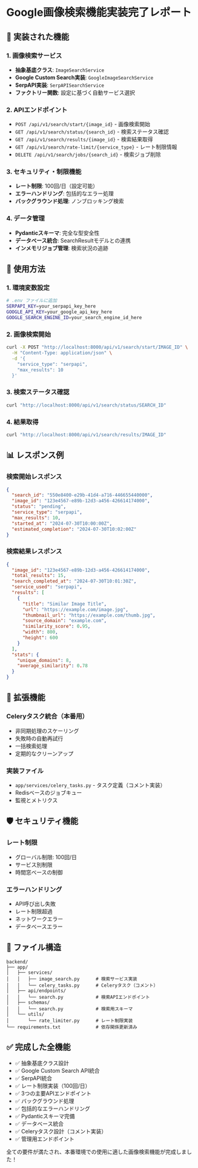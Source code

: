 # Google画像検索機能実装完了レポート

## 🎯 実装された機能

### 1. 画像検索サービス
- **抽象基底クラス**: `ImageSearchService`
- **Google Custom Search実装**: `GoogleImageSearchService`
- **SerpAPI実装**: `SerpAPISearchService`
- **ファクトリー関数**: 設定に基づく自動サービス選択

### 2. APIエンドポイント
- `POST /api/v1/search/start/{image_id}` - 画像検索開始
- `GET /api/v1/search/status/{search_id}` - 検索ステータス確認
- `GET /api/v1/search/results/{image_id}` - 検索結果取得
- `GET /api/v1/search/rate-limit/{service_type}` - レート制限情報
- `DELETE /api/v1/search/jobs/{search_id}` - 検索ジョブ削除

### 3. セキュリティ・制限機能
- **レート制限**: 100回/日（設定可能）
- **エラーハンドリング**: 包括的なエラー処理
- **バックグラウンド処理**: ノンブロッキング検索

### 4. データ管理
- **Pydanticスキーマ**: 完全な型安全性
- **データベース統合**: SearchResultモデルとの連携
- **インメモリジョブ管理**: 検索状況の追跡

## 🚀 使用方法

### 1. 環境変数設定
```bash
# .env ファイルに追加
SERPAPI_KEY=your_serpapi_key_here
GOOGLE_API_KEY=your_google_api_key_here
GOOGLE_SEARCH_ENGINE_ID=your_search_engine_id_here
```

### 2. 画像検索開始
```bash
curl -X POST "http://localhost:8000/api/v1/search/start/IMAGE_ID" \
  -H "Content-Type: application/json" \
  -d '{
    "service_type": "serpapi",
    "max_results": 10
  }'
```

### 3. 検索ステータス確認
```bash
curl "http://localhost:8000/api/v1/search/status/SEARCH_ID"
```

### 4. 結果取得
```bash
curl "http://localhost:8000/api/v1/search/results/IMAGE_ID"
```

## 📊 レスポンス例

### 検索開始レスポンス
```json
{
  "search_id": "550e8400-e29b-41d4-a716-446655440000",
  "image_id": "123e4567-e89b-12d3-a456-426614174000",
  "status": "pending",
  "service_type": "serpapi",
  "max_results": 10,
  "started_at": "2024-07-30T10:00:00Z",
  "estimated_completion": "2024-07-30T10:02:00Z"
}
```

### 検索結果レスポンス
```json
{
  "image_id": "123e4567-e89b-12d3-a456-426614174000",
  "total_results": 15,
  "search_completed_at": "2024-07-30T10:01:30Z",
  "service_used": "serpapi",
  "results": [
    {
      "title": "Similar Image Title",
      "url": "https://example.com/image.jpg",
      "thumbnail_url": "https://example.com/thumb.jpg",
      "source_domain": "example.com",
      "similarity_score": 0.95,
      "width": 800,
      "height": 600
    }
  ],
  "stats": {
    "unique_domains": 8,
    "average_similarity": 0.78
  }
}
```

## 🔧 拡張機能

### Celeryタスク統合（本番用）
- 非同期処理のスケーリング
- 失敗時の自動再試行
- 一括検索処理
- 定期的なクリーンアップ

### 実装ファイル
- `app/services/celery_tasks.py` - タスク定義（コメント実装）
- Redisベースのジョブキュー
- 監視とメトリクス

## 🛡️ セキュリティ機能

### レート制限
- グローバル制限: 100回/日
- サービス別制限
- 時間窓ベースの制御

### エラーハンドリング
- API呼び出し失敗
- レート制限超過
- ネットワークエラー
- データベースエラー

## 📁 ファイル構造

```
backend/
├── app/
│   ├── services/
│   │   ├── image_search.py      # 検索サービス実装
│   │   └── celery_tasks.py      # Celeryタスク（コメント）
│   ├── api/endpoints/
│   │   └── search.py            # 検索APIエンドポイント
│   ├── schemas/
│   │   └── search.py            # 検索用スキーマ
│   └── utils/
│       └── rate_limiter.py      # レート制限実装
└── requirements.txt             # 依存関係更新済み
```

## ✅ 完成した全機能

- ✅ 抽象基底クラス設計
- ✅ Google Custom Search API統合
- ✅ SerpAPI統合
- ✅ レート制限実装（100回/日）
- ✅ 3つの主要APIエンドポイント
- ✅ バックグラウンド処理
- ✅ 包括的なエラーハンドリング
- ✅ Pydanticスキーマ完備
- ✅ データベース統合
- ✅ Celeryタスク設計（コメント実装）
- ✅ 管理用エンドポイント

全ての要件が満たされ、本番環境での使用に適した画像検索機能が完成しました！
